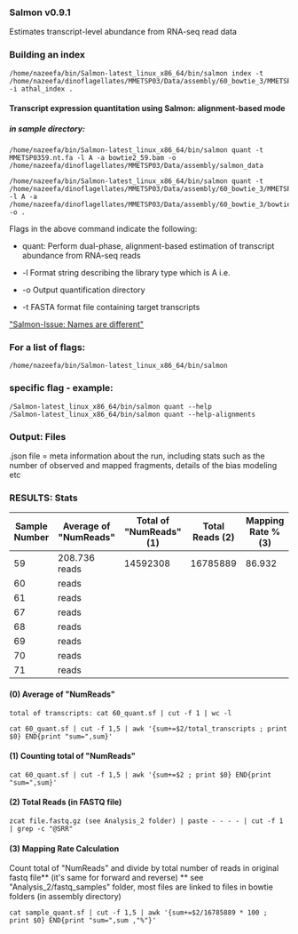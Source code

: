 ### Salmon v0.9.1
Estimates transcript-level abundance from RNA-seq read data

### Building an index
```
/home/nazeefa/bin/Salmon-latest_linux_x86_64/bin/salmon index -t /home/nazeefa/dinoflagellates/MMETSP03/Data/assembly/60_bowtie_3/MMETSP0360.nt.fa -i athal_index .
```
#### Transcript expression quantitation using Salmon: alignment-based mode

##### in sample directory:

```
/home/nazeefa/bin/Salmon-latest_linux_x86_64/bin/salmon quant -t MMETSP0359.nt.fa -l A -a bowtie2_59.bam -o /home/nazeefa/dinoflagellates/MMETSP03/Data/assembly/salmon_data
```
```
/home/nazeefa/bin/Salmon-latest_linux_x86_64/bin/salmon quant -t /home/nazeefa/dinoflagellates/MMETSP03/Data/assembly/60_bowtie_3/MMETSP0360.nt.fa -l A -a /home/nazeefa/dinoflagellates/MMETSP03/Data/assembly/60_bowtie_3/bowtie2_60.bam -o .
```
Flags in the above command indicate the following:

* quant: Perform dual-phase, alignment-based estimation of
transcript abundance from RNA-seq reads

* -l Format string describing the library type which is A i.e. 
* -o Output quantification directory
* -t FASTA format file containing target transcripts

["Salmon-Issue: Names are different"](https://github.com/COMBINE-lab/salmon/issues/140)

### For a list of flags:
```
/home/nazeefa/bin/Salmon-latest_linux_x86_64/bin/salmon
```
### specific flag - example:
```
/Salmon-latest_linux_x86_64/bin/salmon quant --help
/Salmon-latest_linux_x86_64/bin/salmon quant --help-alignments
```
### Output: Files

.json file = meta information about the run, including stats such as the number of observed and mapped fragments, details of the bias modeling etc

### RESULTS: Stats

| Sample Number | Average of "NumReads" | Total of "NumReads" (1) | Total Reads (2) | Mapping Rate % (3) |
|--------       | ----------            | ------------------------| -----------------| ----------  |
| 59            | 208.736 reads         | 14592308                | 16785889         |    86.932   |
| 60            | reads                 |                |          |       |
| 61            |  reads                |                 |          |       |
| 67            |  reads                |                 |          |       |
| 68            |  reads                |                |          |       |
| 69            |  reads                |                 |          |       |
| 70            |  reads                |                 |          |       |
| 71            | reads                 |                 |          |       |

#### (0) Average of "NumReads"
```
total of transcripts: cat 60_quant.sf | cut -f 1 | wc -l
```
```
cat 60_quant.sf | cut -f 1,5 | awk '{sum+=$2/total_transcripts ; print $0} END{print "sum=",sum}'
```
#### (1) Counting total of "NumReads"
```
cat 60_quant.sf | cut -f 1,5 | awk '{sum+=$2 ; print $0} END{print "sum=",sum}'
```
#### (2) Total Reads (in FASTQ file)
```
zcat file.fastq.gz (see Analysis_2 folder) | paste - - - - | cut -f 1 | grep -c "@SRR"
```
#### (3) Mapping Rate Calculation
Count total of "NumReads" and divide by total number of reads in original fastq file** (it's same for forward and reverse)
** see "Analysis_2/fastq_samples" folder, most files are linked to files in bowtie folders (in assembly directory)
```
cat sample_quant.sf | cut -f 1,5 | awk '{sum+=$2/16785889 * 100 ; print $0} END{print "sum=",sum ,"%"}'
```
